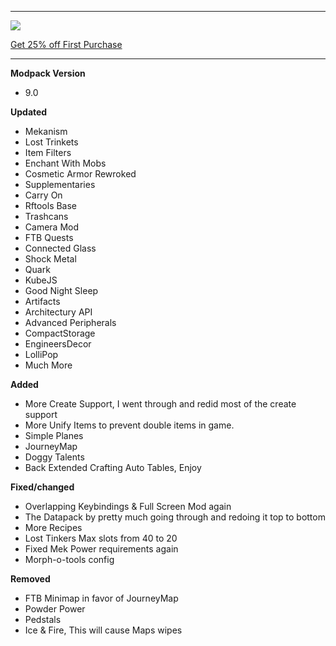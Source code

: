 ---------------------------------------------------------------------------------------------

![](https://www.bisecthosting.com/partners/custom-banners/22012cac-397d-406e-9f7e-c8fa8762c588.png "")

[Get 25% off First Purchase](https://bisecthosting.com/BedrockLegends "")


---------------------------------------------------------------------------------------------

**Modpack Version**

- 9.0


**Updated**

- Mekanism
- Lost Trinkets
- Item Filters
- Enchant With Mobs
- Cosmetic Armor Rewroked
- Supplementaries
- Carry On
- Rftools Base
- Trashcans
- Camera Mod
- FTB Quests
- Connected Glass
- Shock Metal
- Quark
- KubeJS
- Good Night Sleep
- Artifacts
- Architectury API
- Advanced Peripherals
- CompactStorage
- EngineersDecor
- LolliPop
- Much More


**Added**

- More Create Support, I went through and redid most of the create support
- More Unify Items to prevent double items in game.
- Simple Planes
- JourneyMap
- Doggy Talents
- Back Extended Crafting Auto Tables, Enjoy

**Fixed/changed**
- Overlapping Keybindings & Full Screen Mod again
- The Datapack by pretty much going through and redoing it top to bottom
- More Recipes
- Lost Tinkers Max slots from 40 to 20
- Fixed Mek Power requirements again
- Morph-o-tools config

**Removed**

- FTB Minimap in favor of JourneyMap
- Powder Power
- Pedstals
- Ice & Fire, This will cause Maps wipes
